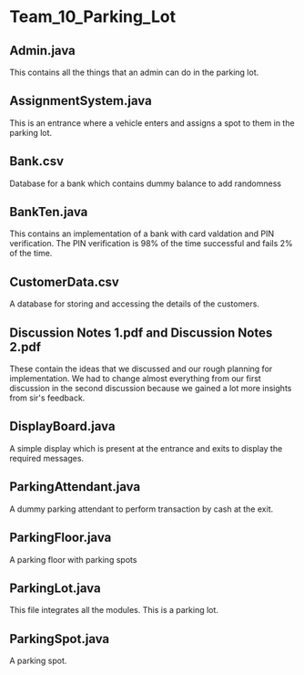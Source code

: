 # Team_10_Parking_Lot
## Admin.java
This contains all the things that an admin can do in the parking lot.

## AssignmentSystem.java
This is an entrance where a vehicle enters and assigns a spot to them in the parking lot.

## Bank.csv
Database for a bank which contains dummy balance to add randomness

## BankTen.java
This contains an implementation of a bank with card valdation and PIN verification. The PIN verification is 98% of the time successful and fails 2% of the time.

## CustomerData.csv
A database for storing and accessing the details of the customers.

## Discussion Notes 1.pdf and Discussion Notes 2.pdf
These contain the ideas that we discussed and our rough planning for implementation. We had to change almost everything from our first discussion in the second discussion because we gained a lot more insights from sir's feedback.

## DisplayBoard.java
A simple display which is present at the entrance and exits to display the required messages.

## ParkingAttendant.java
A dummy parking attendant to perform transaction by cash at the exit.

## ParkingFloor.java
A parking floor with parking spots

## ParkingLot.java
This file integrates all the modules. This is a parking lot.

## ParkingSpot.java
A parking spot.
